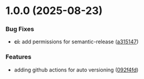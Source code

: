 # 1.0.0 (2025-08-23)


### Bug Fixes

* **ci:** add permissions for semantic-release ([a315147](https://github.com/dikshantsingh510/betterauth/commit/a315147dbdd28836eb3536d7b22270363d7f9ab1))


### Features

* adding github actions for auto versioning ([092f4fd](https://github.com/dikshantsingh510/betterauth/commit/092f4fd60657d63d6e97d13a44229b158fe1f61a))
